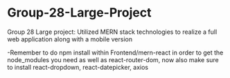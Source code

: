 # Group-28-Large-Project
Group 28 Large project: Utilized MERN stack technologies to realize a full web application along with a mobile version

-Remember to do npm install within Frontend/mern-react in order to get the node_modules you need as well as react-router-dom, now also make sure to install react-dropdown, react-datepicker, axios